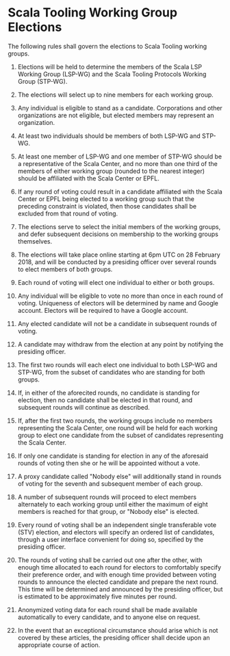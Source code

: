 # Scala Tooling Working Group Elections

The following rules shall govern the elections to Scala Tooling working groups.

1. Elections will be held to determine the members of the Scala LSP Working
   Group (LSP-WG) and the Scala Tooling Protocols Working Group (STP-WG).

2. The elections will select up to nine members for each working group.

3. Any individual is eligible to stand as a candidate. Corporations and other
   organizations are not eligible, but elected members may represent an
   organization.

4. At least two individuals should be members of both LSP-WG and STP-WG.

5. At least one member of LSP-WG and one member of STP-WG should be a
   representative of the Scala Center, and no more than one third of the
   members of either working group (rounded to the nearest integer) should be
   affiliated with the Scala Center or EPFL.

6. If any round of voting could result in a candidate affiliated with the
    Scala Center or EPFL being elected to a working group such that the
    preceding constraint is violated, then those candidates shall be excluded
    from that round of voting.

7. The elections serve to select the initial members of the working groups, and
   defer subsequent decisions on membership to the working groups themselves.

8. The elections will take place online starting at 6pm UTC on 28 February
   2018, and will be conducted by a presiding officer over several rounds to
   elect members of both groups.

9. Each round of voting will elect one individual to either or both groups.

10. Any individual will be eligible to vote no more than once in each round of
    voting. Uniqueness of electors will be determined by name and Google
    account. Electors will be required to have a Google account.

11. Any elected candidate will not be a candidate in subsequent rounds of
    voting.

12. A candidate may withdraw from the election at any point by notifying the
    presiding officer.

13. The first two rounds will each elect one individual to both LSP-WG and
    STP-WG, from the subset of candidates who are standing for both groups.

14. If, in either of the aforecited rounds, no candidate is standing for
    election, then no candidate shall be elected in that round, and subsequent
    rounds will continue as described.

15. If, after the first two rounds, the working groups include no members
    representing the Scala Center, one round will be held for each working
    group to elect one candidate from the subset of candidates representing the
    Scala Center.
    
16. If only one candidate is standing for election in any of the aforesaid
    rounds of voting then she or he will be appointed without a vote.

17. A proxy candidate called "Nobody else" will additionally stand in rounds of
    voting for the seventh and subsequent member of each group.

18. A number of subsequent rounds will proceed to elect members alternately to
    each working group until either the maximum of eight members is reached for
    that group, or "Nobody else" is elected.

19. Every round of voting shall be an independent single transferable vote
    (STV) election, and electors will specify an ordered list of candidates,
    through a user interface convenient for doing so, specified by the
    presiding officer.

20. The rounds of voting shall be carried out one after the other, with enough
    time allocated to each round for electors to comfortably specify their
    preference order, and with enough time provided between voting rounds to
    announce the elected candidate and prepare the next round. This time will
    be determined and announced by the presiding officer, but is estimated to
    be approximately five minutes per round.

21. Anonymized voting data for each round shall be made available automatically
    to every candidate, and to anyone else on request.

22. In the event that an exceptional circumstance should arise which is not
    covered by these articles, the presiding officer shall decide upon an
    appropriate course of action.

